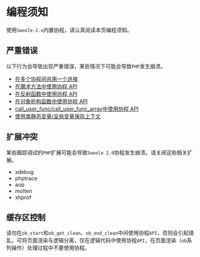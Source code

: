# 编程须知

使用`Swoole-2.x`内置协程，请认真阅读本页编程须知。


严重错误
----
以下行为会导致出现严重错误，某些情况下可能会导致`PHP`发生崩溃。

* [在多个协程间共用一个连接](/wiki/page/852.html)
* [在魔术方法中使用协程 API](/wiki/page/853.html)
* [在反射函数中使用协程 API](/wiki/page/853.html)
* [在对象析构函数中使用协程 API](/wiki/page/853.html)
* [call_user_func/call_user_func_array中使用协程 API](/wiki/page/853.html)
* [使用类静态变量/全局变量保存上下文](/wiki/page/865.html)

扩展冲突
----
某些跟踪调试的`PHP`扩展可能会导致`Swoole 2.0`协程发生崩溃。请关闭这些相关扩展。

* xdebug
* phptrace
* aop
* molten
* xhprof

缓存区控制
----
请勿在`ob_start`和`ob_get_clean`、`ob_end_clean`中间使用协程`API`，否则会引起错乱。可将页面渲染与逻辑分离，仅在逻辑代码中使用协程`API`，在页面渲染（`ob`系列操作）处理过程中不要使用协程。